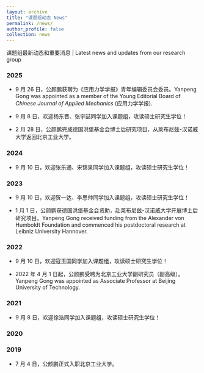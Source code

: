 ```yaml
---
layout: archive
title: "课题组动态 News"
permalink: /news/
author_profile: false
collection: news
---
```


<!-- Google tag (gtag.js) -->
<script async src="https://www.googletagmanager.com/gtag/js?id=G-K251SYLJ6Y"></script>
<script>
  window.dataLayer = window.dataLayer || [];
  function gtag(){dataLayer.push(arguments);}
  gtag('js', new Date());
  gtag('config', 'G-K251SYLJ6Y');
</script>

<p>课题组最新动态和重要消息 | Latest news and updates from our research group</p>

<h3>2025</h3>

- 9 月 26 日，公颜鹏获聘为《应用力学学报》青年编辑委员会委员。Yanpeng Gong was appointed as a member of the Young Editorial Board of _Chinese Journal of Applied Mechanics_ (应用力学学报).

- 9 月 8 日，欢迎杨东晋、张宇喆同学加入课题组，攻读硕士研究生学位！

- 2 月 28 日，公颜鹏完成德国洪堡基金会博士后研究项目，从莱布尼兹-汉诺威大学返回北京工业大学。

<h3>2024</h3>

- 9 月 10 日，欢迎张乐通、宋锦泉同学加入课题组，攻读硕士研究生学位！

<h3>2023</h3>

- 9 月 10 日，欢迎贺一达、李思帅同学加入课题组，攻读硕士研究生学位！

- 1 月 1 日，公颜鹏获德国洪堡基金会资助，赴莱布尼兹-汉诺威大学开展博士后研究项目。Yanpeng Gong received funding from the Alexander von Humboldt Foundation and commenced his postdoctoral research at Leibniz University Hannover.

<h3>2022</h3>

- 9 月 10 日，欢迎寇玉国同学加入课题组，攻读硕士研究生学位！

- 2022 年 4 月 1 日起，公颜鹏受聘为北京工业大学副研究员（副高级）。Yanpeng Gong was appointed as Associate Professor at Beijing University of Technology.

<h3>2021</h3>

- 9 月 8 日，欢迎徐浩同学加入课题组，攻读硕士研究生学位！

<h3>2020</h3>

<h3>2019</h3>

- 7 月 4 日，公颜鹏正式入职北京工业大学。

